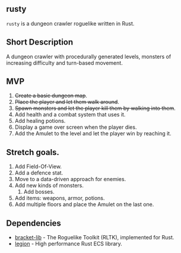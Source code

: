 ## rusty

`rusty` is a dungeon crawler roguelike written in Rust.

## Short Description

A dungeon crawler with procedurally generated levels, monsters of increasing difficulty and turn-based movement.


## MVP

1. ~~Create a basic dungeon map~~.
2. ~~Place the player and let them walk around~~. 
3. ~~Spawn monsters and let the player kill them by walking into them~~.
4. Add health and a combat system that uses it.
5. Add healing potions.
6. Display a game over screen when the player dies.
7. Add the Amulet to the level and let the player win by reaching it.

## Stretch goals.

1. Add Field-Of-View.
2. Add a defence stat.
3. Move to a data-driven approach for enemies.
4. Add new kinds of monsters.
   1. Add bosses.
5. Add items: weapons, armor, potions.
6. Add multiple floors and place the Amulet on the last one.

## Dependencies

- [bracket-lib](https://github.com/amethyst/bracket-lib) - The Roguelike Toolkit (RLTK), implemented for Rust.
- [legion](https://github.com/amethyst/legion) - High performance Rust ECS library.